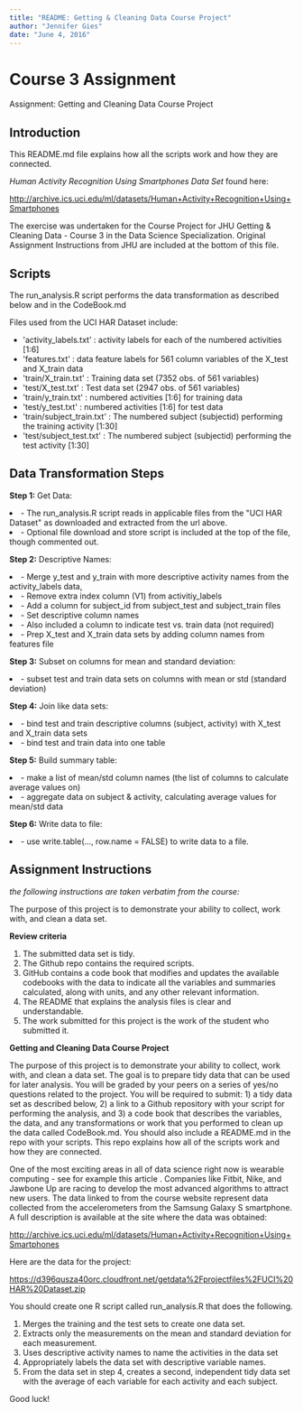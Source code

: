 ```yaml
---
title: "README: Getting & Cleaning Data Course Project"
author: "Jennifer Gies"
date: "June 4, 2016"
---
```


# Course 3 Assignment
Assignment: Getting and Cleaning Data Course Project

## Introduction
This README.md file explains how all  the scripts work and how they are connected.

<i> Human Activity Recognition Using Smartphones Data Set </i> found here: 

http://archive.ics.uci.edu/ml/datasets/Human+Activity+Recognition+Using+Smartphones

The exercise was undertaken for the Course Project for JHU Getting & Cleaning Data - Course 3 in the Data Science Specialization.
Original Assignment Instructions from JHU are included at the bottom of this file.

## Scripts
The run_analysis.R script performs the data transformation as described below and in the CodeBook.md

Files used from the UCI HAR Dataset include:
- 'activity_labels.txt' : activity labels for each of the numbered activities [1:6]
- 'features.txt' : data feature labels for 561 column variables of the X_test and X_train data
- 'train/X_train.txt' : Training data set (7352 obs. of 561 variables)
- 'test/X_test.txt' : Test data set (2947 obs. of 561 variables)
- 'train/y_train.txt' : numbered activities [1:6] for training data
- 'test/y_test.txt' : numbered activities [1:6] for test data
- 'train/subject_train.txt' : The numbered subject (subjectid) performing the training activity [1:30]
- 'test/subject_test.txt' :  The numbered subject (subjectid) performing the test activity [1:30]


## Data Transformation Steps

<b>Step 1:</b> Get Data:
<li> - The run_analysis.R script reads in applicable files from the "UCI HAR Dataset" as downloaded and extracted from the url above. 
<li> - Optional file download and store script is included at the top of the file, though commented out.

<b>Step 2:</b> Descriptive Names:
<li> - Merge y_test and y_train with more descriptive activity names from the activity_labels data, 
<li> - Remove extra index column (V1) from activitiy_labels
<li> - Add a column for subject_id from subject_test and subject_train files
<li> - Set descriptive column names
<li> - Also included a column to indicate test vs. train data (not required)
<li> - Prep X_test and X_train data sets by adding column names from features file

<b>Step 3:</b> Subset on columns for mean and standard deviation:
<li> - subset test and train data sets on columns with mean or std (standard deviation)

<b>Step 4:</b> Join like data sets:
<li> - bind test and train descriptive columns (subject, activity) with X_test and X_train data sets
<li> - bind test and train data into one table

<b>Step 5:</b> Build summary table:
<li> - make a list of mean/std column names (the list of columns to calculate average values on)
<li> - aggregate data on subject & activity, calculating average values for mean/std data

<b>Step 6:</b> Write data to file:
<li> - use write.table(..., row.name = FALSE) to write data to a file.

## Assignment Instructions
<i> the following instructions are taken verbatim from the course: </i>

The purpose of this project is to demonstrate your ability to collect, work with, and clean a data set.

<b>Review criteria </b>
1. The submitted data set is tidy.
2. The Github repo contains the required scripts.
3. GitHub contains a code book that modifies and updates the available codebooks with the data to indicate all the variables and summaries calculated, along with units, and any other relevant information.
4. The README that explains the analysis files is clear and understandable.
5. The work submitted for this project is the work of the student who submitted it.

<b>Getting and Cleaning Data Course Project </b>

The purpose of this project is to demonstrate your ability to collect, work with, and clean a data set. The goal is to prepare tidy data that can be used for later analysis. You will be graded by your peers on a series of yes/no questions related to the project. You will be required to submit: 1) a tidy data set as described below, 2) a link to a Github repository with your script for performing the analysis, and 3) a code book that describes the variables, the data, and any transformations or work that you performed to clean up the data called CodeBook.md. You should also include a README.md in the repo with your scripts. This repo explains how all of the scripts work and how they are connected.

One of the most exciting areas in all of data science right now is wearable computing - see for example this article . Companies like Fitbit, Nike, and Jawbone Up are racing to develop the most advanced algorithms to attract new users. The data linked to from the course website represent data collected from the accelerometers from the Samsung Galaxy S smartphone. A full description is available at the site where the data was obtained:

http://archive.ics.uci.edu/ml/datasets/Human+Activity+Recognition+Using+Smartphones

Here are the data for the project:

https://d396qusza40orc.cloudfront.net/getdata%2Fprojectfiles%2FUCI%20HAR%20Dataset.zip

You should create one R script called run_analysis.R that does the following.

1. Merges the training and the test sets to create one data set.
2. Extracts only the measurements on the mean and standard deviation for each measurement.
3. Uses descriptive activity names to name the activities in the data set
4. Appropriately labels the data set with descriptive variable names.
5. From the data set in step 4, creates a second, independent tidy data set with the average of each variable for each activity and each subject.

Good luck!
